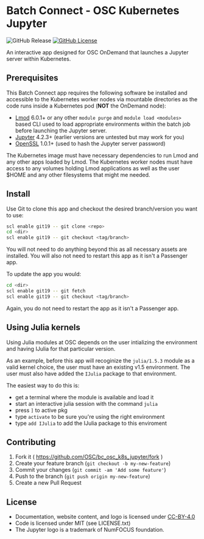 # Batch Connect - OSC Kubernetes Jupyter

![GitHub Release](https://img.shields.io/github/release/osc/bc_osc_k8s_jupyter.svg)
[![GitHub License](https://img.shields.io/badge/license-MIT-green.svg)](https://opensource.org/licenses/MIT)

An interactive app designed for OSC OnDemand that launches a Jupyter
server within Kubernetes.

## Prerequisites

This Batch Connect app requires the following software be installed and accessible to the Kubernetes worker nodes via mountable directories as the code runs inside a Kubernetes pod (**NOT** the
OnDemand node):

- [Lmod] 6.0.1+ or any other `module purge` and `module load <modules>` based
  CLI used to load appropriate environments within the batch job before
  launching the Jupyter server.
- [Jupyter] 4.2.3+ (earlier versions are untested but may work for
  you)
- [OpenSSL] 1.0.1+ (used to hash the Jupyter server password)

[Jupyter]: https://jupyter.org/
[OpenSSL]: https://www.openssl.org/
[Lmod]: https://www.tacc.utexas.edu/research-development/tacc-projects/lmod

The Kubernetes image must have necessary dependencies to run Lmod and any other apps loaded by Lmod. The Kubernetes worker nodes must have access to any volumes holding Lmod applications as well as the user $HOME and any other filesystems that might me needed.

## Install

Use Git to clone this app and checkout the desired branch/version you want to
use:

```sh
scl enable git19 -- git clone <repo>
cd <dir>
scl enable git19 -- git checkout <tag/branch>
```

You will not need to do anything beyond this as all necessary assets are
installed. You will also not need to restart this app as it isn't a Passenger
app.

To update the app you would:

```sh
cd <dir>
scl enable git19 -- git fetch
scl enable git19 -- git checkout <tag/branch>
```

Again, you do not need to restart the app as it isn't a Passenger app.

## Using Julia kernels

Using Julia modules at OSC depends on the user intializing the environment and having
IJulia for that particular version.

As an example, before this app will recoginize the `julia/1.5.3` module as a valid
kernel choice, the user must have an existing v1.5 environment. The user
must also have added the `IJulia` package to that environment.

The easiest way to do this is:
* get a terminal where the module is available and load it
* start an interactive julia session with the command `julia`
* press `]` to active pkg
* type `activate` to be sure you're using the right environment
* type `add IJulia` to add the IJulia package to this enviroment

## Contributing

1. Fork it ( https://github.com/OSC/bc_osc_k8s_jupyter/fork )
2. Create your feature branch (`git checkout -b my-new-feature`)
3. Commit your changes (`git commit -am 'Add some feature'`)
4. Push to the branch (`git push origin my-new-feature`)
5. Create a new Pull Request

## License

* Documentation, website content, and logo is licensed under
  [CC-BY-4.0](https://creativecommons.org/licenses/by/4.0/)
* Code is licensed under MIT (see LICENSE.txt)
* The Jupyter logo is a trademark of NumFOCUS foundation.
